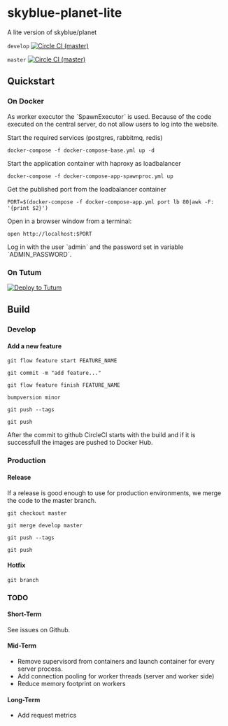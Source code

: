 # skyblue-planet-lite
A lite version of skyblue/planet


`develop` [![Circle  CI (master)](https://circleci.com/gh/sahlinet/skyblue-planet-lite/tree/develop.svg?style=shield&circle-token=:circle-token)](https://circleci.com/gh/sahlinet/skyblue-planet-lite/tree/develop)

`master` [![Circle  CI (master)](https://circleci.com/gh/sahlinet/skyblue-planet-lite.svg?style=shield&circle-token=:circle-token)](https://circleci.com/gh/sahlinet/skyblue-planet-lite/tree/master)

## Quickstart

### On Docker

As worker executor the ˋSpawnExecutorˋ is used. Because of the code executed on the central server, do not
allow users to log into the website.

Start the required services (postgres, rabbitmq, redis)

    docker-compose -f docker-compose-base.yml up -d

Start the application container with haproxy as loadbalancer

    docker-compose -f docker-compose-app-spawnproc.yml up

Get the published port from the loadbalancer container

	PORT=$(docker-compose -f docker-compose-app.yml port lb 80|awk -F: '{print $2}')

Open in a browser window from a terminal:

	open http://localhost:$PORT

Log in with the user ˋadminˋ and the password set in variable ˋADMIN_PASSWORDˋ.

### On Tutum

[![Deploy to Tutum](https://s.tutum.co/deploy-to-tutum.svg)](https://dashboard.tutum.co/stack/deploy/)

## Build

### Develop

#### Add a new feature

    git flow feature start FEATURE_NAME

    git commit -m "add feature..."

    git flow feature finish FEATURE_NAME

    bumpversion minor

    git push --tags

    git push

After the commit to github CircleCI starts with the build and if it is successfull the images are pushed to Docker Hub.

### Production

#### Release

If a release is good enough to use for production environments, we merge the code to the master branch.

    git checkout master

    git merge develop master

    git push --tags

    git push


#### Hotfix

    git branch

### TODO

#### Short-Term

See issues on Github.

#### Mid-Term

- Remove supervisord from containers and launch container for every server process.
- Add connection pooling for worker threads (server and worker side)
- Reduce memory footprint on workers

#### Long-Term

- Add request metrics
